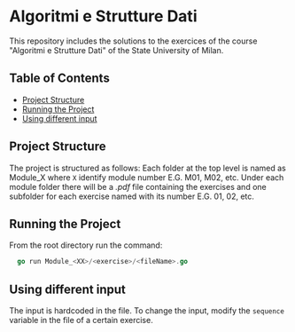 # Algoritmi e Strutture Dati

This repository includes the solutions to the exercices of the course "Algoritmi e Strutture Dati" of the State University of Milan.

## Table of Contents

- [Project Structure](#project-structure)
- [Running the Project](#running-the-project)
- [Using different input](#using-different-input)


## Project Structure

The project is structured as follows:
Each folder at the top level is named as Module_X where `X` identify module number E.G. M01, M02, etc.
Under each module folder there will be a _.pdf_ file containing the exercises and one subfolder for each exercise named with its number E.G. 01, 02, etc.

## Running the Project
From the root directory run the command:
```go
  go run Module_<XX>/<exercise>/<fileName>.go
```

## Using different input
The input is hardcoded in the file. To change the input, modify the `sequence` variable in the file of a certain exercise.